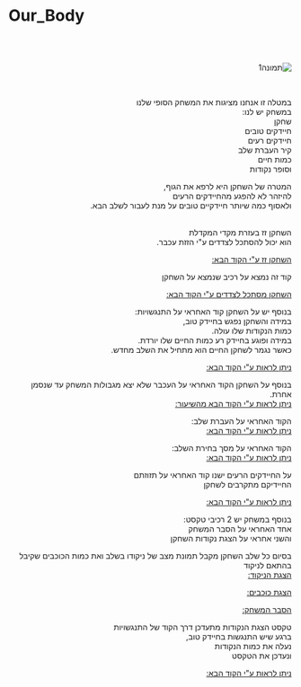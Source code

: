 # Our_Body

<div dir='rtl' lang='he'>
<br />
<br />
  
![תמונה1](https://user-images.githubusercontent.com/57682267/103637307-f79be100-4f53-11eb-8a92-86723f8f7875.png)
  
 <br /> 
  
במטלה זו אנחנו מציגות את המשחק הסופי שלנו <br />
במשחק יש לנו: <br />
שחקן <br /> 
חיידקים טובים <br />
חיידקים רעים <br />
קיר העברת שלב <br />
כמות חיים <br />
וסופר נקודות <br />

המטרה של השחקן היא לרפא את הגוף,<br />
להיזהר לא להפגע מהחיידקים הרעים<br />
ולאסוף כמה שיותר חיידקיים טובים על מנת לעבור לשלב הבא.<br />
<br />

השחקן זז בעזרת מקדי המקדלת<br />
הוא יכול להסתכל לצדדים ע"י הזזת עכבר.<br />

[השחקן זז ע"י הקוד הבא:](https://github.com/ComputerGame0/Our_Body_30Sec/blob/main/Assets/Scripts/1-player/CharacterKeyboardMover.cs) <br />

קוד זה נמצא על רכיב שנמצא על השחקן<br />

[השחקן מסתכל לצדדים ע"י הקוד הבא:](https://github.com/ComputerGame0/Our_Body_30Sec/blob/main/Assets/Scripts/1-player/LookX.cs) <br />
 
 
בנוסף יש על השחקן קוד האחראי על התנגשויות: <br />
במידה והשחקן נפגש בחיידק טוב,<br />
כמות הנקודות שלו עולה.<br />
במידה ופוגע בחיידק רע כמות החיים שלו יורדת.<br />
כאשר נגמר לשחקן החיים הוא מתחיל את השלב מחדש.<br />

[ניתן לראות ע"י הקוד הבא:](https://github.com/ComputerGame0/Our_Body_30Sec/blob/main/Assets/Scripts/5-bacterias/OnTriggerPlayer.cs) <br />

בנוסף על השחקן הקוד האחראי על העכבר שלא יצא מגבולות המשחק עד שנסמן אחרת.<br />
[ניתן לראות ע"י הקוד הבא מהשיעור:](https://github.com/ComputerGame0/Our_Body_30Sec/blob/main/Assets/Scripts/1-player/CursorHider.cs) <br />

הקוד האחראי על העברת שלב:<br />
[ניתן לראות ע"י הקוד הבא:](https://github.com/ComputerGame0/Our_Body_30Sec/blob/main/Assets/Scripts/3-objects/NextLevel.cs) <br />

הקוד האחראי על מסך בחירת השלב:<br />
[ניתן לראות ע"י הקוד הבא:](https://github.com/ComputerGame0/OurBodyGame/blob/main/Assets/Scripts/3-objects/ClickOnLevel.cs) <br />

על החיידקים הרעים ישנו קוד האחראי על תזוזתם<br />
החיידיקם מתקרבים לשחקן<br /> 

[ניתן לראות ע"י הקוד הבא:](https://github.com/ComputerGame0/Our_Body_30Sec/blob/main/Assets/Scripts/5-bacterias/mover_oscillator.cs) <br />

בנוסף במשחק יש 2 רכיבי טקסט:<br />
אחד האחראי על הסבר המשחק<br />
והשני אחראי על הצגת נקודות השחקן<br />

בסיום כל שלב השחקן מקבל תמונת מצב של ניקודו בשלב ואת כמות הכוכבים שקיבל בהתאם לניקוד<br />
[הצגת הניקוד:](https://github.com/ComputerGame0/OurBodyGame/blob/main/Assets/Scripts/3-objects/GetInfo.cs) <br />

[הצגת כוכבים:](https://github.com/ComputerGame0/OurBodyGame/blob/main/Assets/Scripts/3-objects/ShowStars.cs) <br />

[ הסבר המשחק:](https://github.com/ComputerGame0/Our_Body_30Sec/blob/main/Assets/Scripts/4-Text/ShowText.cs) <br />

טקסט הצגת הנקודות מתעדכן דרך הקוד של התנגשויות<br />
ברגע שיש התנגשות בחיידק טוב,<br />
נעלה את כמות הנקודות<br />
ונעדכן את הטקסט<br />

[ניתן לראות ע"י הקוד הבא:](https://github.com/ComputerGame0/Our_Body_30Sec/blob/main/Assets/Scripts/5-bacterias/OnTriggerPlayer.cs) <br />



